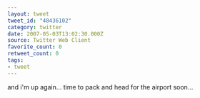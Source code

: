 ```yaml
---
layout: tweet
tweet_id: "48436102"
category: twitter
date: 2007-05-03T13:02:30.000Z
source: Twitter Web Client
favorite_count: 0
retweet_count: 0
tags:
- tweet
---
```


and i'm up again... time to pack and head for the airport soon...
